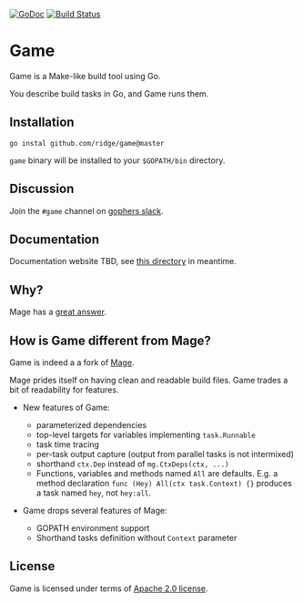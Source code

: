 [![GoDoc](https://img.shields.io/badge/godoc-reference-blue.svg)](https://godoc.org/github.com/ridge/game/)
[![Build Status](https://travis-ci.com/ridge/game.svg?branch=master)](https://travis-ci.com/ridge/game/)

# Game

Game is a Make-like build tool using Go.

You describe build tasks in Go, and Game runs them.

## Installation

`go instal github.com/ridge/game@master`

`game` binary will be installed to your `$GOPATH/bin` directory.

## Discussion

Join the `#game` channel on [gophers slack](https://gophers.slack.com/).

## Documentation

Documentation website TBD, see [this directory](site/content) in meantime.

## Why?

Mage has a [great answer](https://magefile.org/#why).

## How is Game different from Mage?

Game is indeed a a fork of [Mage](https://magefile.org).

Mage prides itself on having clean and readable build files. Game trades a bit
of readability for features.

- New features of Game:
  - parameterized dependencies
  - top-level targets for variables implementing `task.Runnable`
  - task time tracing
  - per-task output capture (output from parallel tasks is not intermixed)
  - shorthand `ctx.Dep` instead of `mg.CtxDeps(ctx, ...)`
  - Functions, variables and methods named `All` are defaults.
    E.g. a method declaration `func (Hey) All(ctx task.Context) {}`
	produces a task named `hey`, not `hey:all`.

- Game drops several features of Mage:
  - GOPATH environment support
  - Shorthand tasks definition without `Context` parameter

## License

Game is licensed under terms of [Apache 2.0 license](LICENSE).
